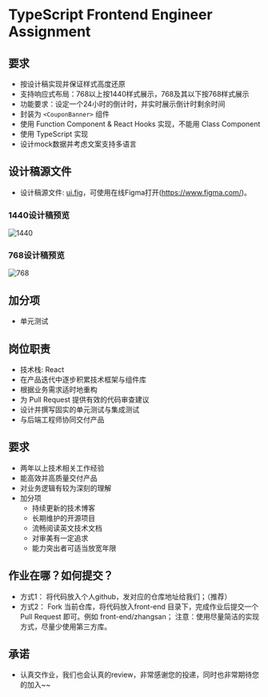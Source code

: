 # TypeScript Frontend Engineer Assignment

## 要求

- 按设计稿实现并保证样式高度还原
- 支持响应式布局：768以上按1440样式展示，768及其以下按768样式展示
- 功能要求：设定一个24小时的倒计时，并实时展示倒计时剩余时间
- 封装为 `<CouponBanner>` 组件
- 使用 Function Component & React Hooks 实现，不能用 Class Component
- 使用 TypeScript 实现
- 设计mock数据并考虑文案支持多语言

## 设计稿源文件
- 设计稿源文件: [ui.fig](./ui.fig)，可使用在线Figma打开(https://www.figma.com/)。

### 1440设计稿预览
![1440](https://img.mrvcdn.com/us/media/38df616ba20e1d950b729d1684d4023c-1022-336.png)
### 768设计稿预览
![768](https://img.mrvcdn.com/us/media/46c21769d0490107b99507afe3491355-576-698.png)

## 加分项

- 单元测试

## 岗位职责

- 技术栈: React
- 在产品迭代中逐步积累技术框架与组件库
- 根据业务需求适时地重构
- 为 Pull Request 提供有效的代码审查建议
- 设计并撰写固实的单元测试与集成测试
- 与后端⼯程师协同交付产品

## 要求

- 两年以上技术相关工作经验
- 能高效并高质量交付产品
- 对业务逻辑有较为深刻的理解
- 加分项
  - 持续更新的技术博客
  - 长期维护的开源项目
  - 流畅阅读英文技术文档
  - 对审美有一定追求
  - 能力突出者可适当放宽年限

## 作业在哪？如何提交？
 - 方式1： 将代码放入个人github，发对应的仓库地址给我们；（推荐）
 - 方式2： Fork 当前仓库，将代码放入front-end 目录下，完成作业后提交一个 Pull Request 即可。例如 front-end/zhangsan；
注意：使用尽量简洁的实现方式，尽量少使用第三方库。

## 承诺
- 认真交作业，我们也会认真的review，非常感谢您的投递，同时也非常期待您的加入~~ 